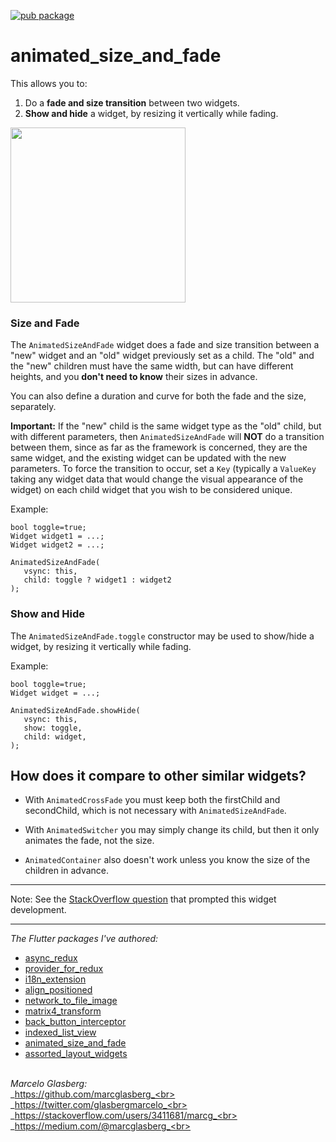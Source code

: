 [![pub package](https://img.shields.io/pub/v/animated_size_and_fade.svg)](https://pub.dartlang.org/packages/animated_size_and_fade)

# animated_size_and_fade

This allows you to:
 
1. Do a **fade and size transition** between two widgets.
2. **Show and hide** a widget, by resizing it vertically while fading. 

<img src="https://github.com/marcglasberg/animated_size_and_fade/blob/master/example/lib/animated_size_and_fade.gif?raw=true" width="280">

### Size and Fade 

The `AnimatedSizeAndFade` widget does a fade and size transition between a "new" widget and an "old" widget
previously set as a child. The "old" and the "new" children must have the same width,
but can have different heights, and you **don't need to know** their sizes in advance.

You can also define a duration and curve for both the fade and the size, separately.

**Important:** If the "new" child is the same widget type as the "old" child, but with different
parameters, then `AnimatedSizeAndFade` will **NOT** do a transition between them, since as far as
the framework is concerned, they are the same widget, and the existing widget can be updated
with the new parameters. To force the transition to occur, set a `Key` (typically a `ValueKey`
taking any widget data that would change the visual appearance of the widget) on each child
widget that you wish to be considered unique.  

Example:
  
    bool toggle=true;
    Widget widget1 = ...;
    Widget widget2 = ...;
    
    AnimatedSizeAndFade(
       vsync: this, 
       child: toggle ? widget1 : widget2
    );
 

### Show and Hide 

The `AnimatedSizeAndFade.toggle` constructor may be used to show/hide a widget, by resizing it vertically while fading. 

Example:
  
    bool toggle=true;
    Widget widget = ...;    
    
    AnimatedSizeAndFade.showHide(
       vsync: this, 
       show: toggle,
       child: widget,
    );
           
           
## How does it compare to other similar widgets?

- With `AnimatedCrossFade` you must keep both the firstChild and secondChild, which is not
necessary with `AnimatedSizeAndFade`.

- With `AnimatedSwitcher` you may simply change its child, but then it only animates
the fade, not the size.

- `AnimatedContainer` also doesn't work unless you know the size of the children in advance.

***

Note: See the [StackOverflow question](https://stackoverflow.com/questions/51736663/in-flutter-how-can-i-change-some-widget-and-see-it-animate-to-its-new-size/) that prompted this widget development.

***

*The Flutter packages I've authored:* 
* <a href="https://pub.dev/packages/async_redux">async_redux</a>
* <a href="https://pub.dev/packages/provider_for_redux">provider_for_redux</a>
* <a href="https://pub.dev/packages/i18n_extension">i18n_extension</a>
* <a href="https://pub.dev/packages/align_positioned">align_positioned</a>
* <a href="https://pub.dev/packages/network_to_file_image">network_to_file_image</a>
* <a href="https://pub.dev/packages/matrix4_transform">matrix4_transform</a> 
* <a href="https://pub.dev/packages/back_button_interceptor">back_button_interceptor</a>
* <a href="https://pub.dev/packages/indexed_list_view">indexed_list_view</a> 
* <a href="https://pub.dev/packages/animated_size_and_fade">animated_size_and_fade</a>
* <a href="https://pub.dev/packages/assorted_layout_widgets">assorted_layout_widgets</a>

<br>_Marcelo Glasberg:_<br>
_https://github.com/marcglasberg_<br>
_https://twitter.com/glasbergmarcelo_<br>
_https://stackoverflow.com/users/3411681/marcg_<br>
_https://medium.com/@marcglasberg_<br>
